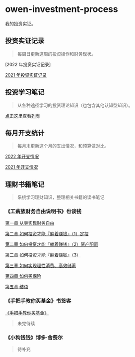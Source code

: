 # owen-investment-process

我的投资实证。

## 投资实证记录

> 每周日更新这周的投资操作和财务现状。

[2022 年投资实证记录]

[2021 年投资实证记录](posts/2021/investment-post-2021.md)

## 投资学习笔记

> 从各种途径学习的投资理论知识（也包含其他认知型知识）。

[点击这里查看列表](notes/notes-list.md)

## 每月开支统计

> 每月末更新这个月的支出情况，和预算做对比。

[2022 年开支情况](expense/2022/expense-2022.md)

[2021 年开支情况](expense/2021/expense-2021.md)

## 理财书籍笔记

> 系统学习理财知识，整理相关书籍的读书笔记

### 《工薪族财务自由说明书》也谈钱

[第一章 从零实现财务自由](gongxinzu/工薪族财务自由说明书1.md)

[第二章 如何投资才能『躺着赚钱』（1）定投](gongxinzu/工薪族财务自由说明书2-1.md)

[第二章 如何投资才能『躺着赚钱』（2）资产配置](gongxinzu/工薪族财务自由说明书2-2.md)

[第二章 如何投资才能『躺着赚钱』（3）](gongxinzu/工薪族财务自由说明书2-3.md)

[第三章 如何实现理性消费、高效储蓄](gongxinzu/工薪族财务自由说明书3.md)

[第四章 如何买保险](gongxinzu/工薪族财务自由说明书4.md) 

[第五章 结语](gongxinzu/工薪族财务自由说明书5.md) 

### 《手把手教你买基金》书签客

[《手把手教你买基金》](shoubashou/手把手教你买基金.md) 

> 未完待续

### 《小狗钱钱》博多·舍费尔

> 待补充
